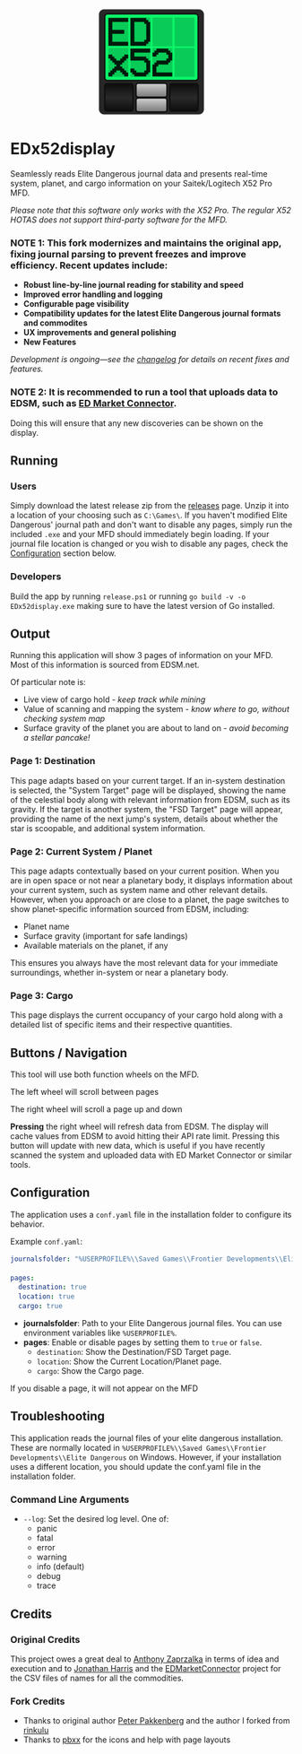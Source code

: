 <p align="center">
  <img src="./assets/giticon.png" alt="EDx52display Logo">
</p>

# EDx52display

Seamlessly reads Elite Dangerous journal data and presents real-time system, planet, and cargo information on your Saitek/Logitech X52 Pro MFD.

*Please note that this software only works with the X52 Pro. The regular X52 HOTAS does not support third-party software for the MFD.*

### NOTE 1: This fork modernizes and maintains the original app, fixing journal parsing to prevent freezes and improve efficiency. Recent updates include:
- **Robust line-by-line journal reading for stability and speed**
- **Improved error handling and logging**
- **Configurable page visibility**
- **Compatibility updates for the latest Elite Dangerous journal formats and commodites**
- **UX improvements and general polishing**
- **New Features**

*Development is ongoing—see the [changelog](https://github.com/pellux-network/EDx52display/blob/master/CHANGELOG.md) for details on recent fixes and features.*

### NOTE 2: It is recommended to run a tool that uploads data to EDSM, such as [ED Market Connector](https://github.com/Marginal/EDMarketConnector).
Doing this will ensure that any new discoveries can be shown on the display.

## Running

### Users
Simply download the latest release zip from the [releases](https://github.com/pellux-network/EDx52display/releases/latest) page. Unzip it into a location of your choosing such as `C:\Games\`. If you haven't modified Elite Dangerous' journal path and don't want to disable any pages, simply run the included `.exe` and your MFD should immediately begin loading. If your journal file location is changed or you wish to disable any pages, check the [Configuration](#configuration) section below.

### Developers
Build the app by running `release.ps1` or running `go build -v -o EDx52display.exe` making sure to have the latest version of Go installed.

## Output

Running this application will show 3 pages of information on your MFD. Most of this information is sourced from EDSM.net.

Of particular note is:

- Live view of cargo hold - *keep track while mining*
- Value of scanning and mapping the system - *know where to go, without checking system map*
- Surface gravity of the planet you are about to land on - *avoid becoming a stellar pancake!*

### Page 1: Destination

This page adapts based on your current target. If an in-system destination is selected, the "System Target" page will be displayed, showing the name of the celestial body along with relevant information from EDSM, such as its gravity. If the target is another system, the "FSD Target" page will appear, providing the name of the next jump's system, details about whether the star is scoopable, and additional system information.

### Page 2: Current System / Planet

This page adapts contextually based on your current position. When you are in open space or not near a planetary body, it displays information about your current system, such as system name and other relevant details. However, when you approach or are close to a planet, the page switches to show planet-specific information sourced from EDSM, including:

- Planet name
- Surface gravity (important for safe landings)
- Available materials on the planet, if any

This ensures you always have the most relevant data for your immediate surroundings, whether in-system or near a planetary body.

### Page 3: Cargo

This page displays the current occupancy of your cargo hold along with a detailed list of specific items and their respective quantities.

## Buttons / Navigation

This tool will use both function wheels on the MFD.

The left wheel will scroll between pages

The right wheel will scroll a page up and down

**Pressing** the right wheel will refresh data from EDSM. The display will cache values from EDSM to avoid hitting their API rate limit. 
Pressing this button will update with new data, which is useful if you have recently scanned the system and uploaded data with ED Market Connector or similar tools.

## Configuration

The application uses a `conf.yaml` file in the installation folder to configure its behavior.

Example `conf.yaml`:
```yaml
journalsfolder: "%USERPROFILE%\\Saved Games\\Frontier Developments\\Elite Dangerous"

pages:
  destination: true
  location: true
  cargo: true
```

- **journalsfolder**: Path to your Elite Dangerous journal files. You can use environment variables like `%USERPROFILE%`.
- **pages**: Enable or disable pages by setting them to `true` or `false`.
  - `destination`: Show the Destination/FSD Target page.
  - `location`: Show the Current Location/Planet page.
  - `cargo`: Show the Cargo page.

If you disable a page, it will not appear on the MFD

## Troubleshooting

This application reads the journal files of your elite dangerous installation.
These are normally located in `%USERPROFILE%\\Saved Games\\Frontier Developments\\Elite Dangerous` on Windows. However, if your installation
uses a different location, you should update the conf.yaml file in the installation folder.

### Command Line Arguments

- `--log`: Set the desired log level. One of:
  - panic 
  - fatal 
  - error
  - warning
  - info (default)
  - debug 
  - trace

## Credits

### Original Credits
This project owes a great deal to [Anthony Zaprzalka](https://github.com/AZaps) in terms of idea and execution
and to [Jonathan Harris](https://github.com/Marginal) and the [EDMarketConnector](https://github.com/Marginal/EDMarketConnector) project
for the CSV files of names for all the commodities.

### Fork Credits
- Thanks to original author [Peter Pakkenberg](https://github.com/peterbn) and the author I forked from [rinkulu](https://github.com/rinkulu/)
- Thanks to [pbxx](https://github.com/pbxx) for the icons and help with page layouts
